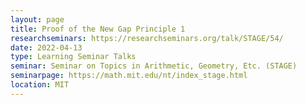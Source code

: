 ```yaml
---
layout: page
title: Proof of the New Gap Principle 1
researchseminars: https://researchseminars.org/talk/STAGE/54/
date: 2022-04-13
type: Learning Seminar Talks
seminar: Seminar on Topics in Arithmetic, Geometry, Etc. (STAGE)
seminarpage: https://math.mit.edu/nt/index_stage.html
location: MIT
---
```


